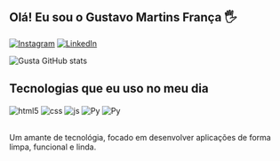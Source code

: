 ## Olá! Eu sou o Gustavo Martins França 🖐️

[![Instagram](https://img.shields.io/badge/Instagram-E4405F?style=for-the-badge&logo=instagram&logoColor=white)](https://www.instagram.com/gusta_mf/)
[![LinkedIn](https://img.shields.io/badge/LinkedIn-0077B5?style=for-the-badge&logo=linkedin&logoColor=white)](https://www.linkedin.com/in/gustavo-martins-magnusson/)

![Gusta GitHub stats](https://github-readme-stats.vercel.app/api?username=devfraga&show_icons=true&theme=dracula&count_private=true)

## Tecnologias que eu uso no meu dia

<div style="display: inline_block">
  <img align="center" alt="html5" src="https://img.shields.io/badge/HTML5-E34F26?style=for-the-badge&logo=html5&logoColor=white" />
  <img align="center" alt="css" src="https://img.shields.io/badge/CSS3-1572B6?style=for-the-badge&logo=css3&logoColor=white" />
  <img align="center" alt="js" src="https://img.shields.io/badge/JavaScript-F7DF1E?style=for-the-badge&logo=javascript&logoColor=black" />
  <img align="center" alt="Py" src="https://img.shields.io/badge/Python-3776AB?style=for-the-badge&logo=python&logoColor=white" />
  <img align="center" alt="Py" src="https://img.shields.io/badge/Java-000?style=for-the-badge&logo=java" />
</div><br/>

Um amante de tecnológia, focado em desenvolver aplicações de forma limpa, funcional e linda.

